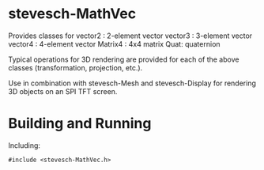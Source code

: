 # stevesch-MathVec

Provides classes for
  vector2 : 2-element vector
  vector3 : 3-element vector
  vector4 : 4-element vector
  Matrix4 : 4x4 matrix
  Quat: quaternion

Typical operations for 3D rendering are provided for each of the above classes (transformation, projection, etc.).

Use in combination with stevesch-Mesh and stevesch-Display for rendering 3D objects on an SPI TFT screen.
# Building and Running

Including:

`#include <stevesch-MathVec.h>`
